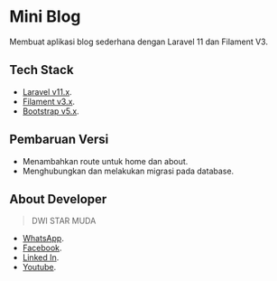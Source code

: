 # Mini Blog

Membuat aplikasi blog sederhana dengan Laravel 11 dan Filament V3.

## Tech Stack

-   [Laravel v11.x][laravel].
-   [Filament v3.x][filament].
-   [Bootstrap v5.x][bootstrap].

## Pembaruan Versi

-   Menambahkan route untuk home dan about.
-   Menghubungkan dan melakukan migrasi pada database.

## About Developer

> DWI STAR MUDA

-   [WhatsApp][whatsapp].
-   [Facebook][facebook].
-   [Linked In][linkedin].
-   [Youtube][youtube].

[laravel]: https://laravel.com/
[filament]: https://filamentphp.com/
[bootstrap]: https://getbootstrap.com/
[whatsapp]: https://api.whatsapp.com/send/?phone=6281264643110&text=Halo+Dwi+Star,+saya+baru+saja+mengunjungi+Repository+GitHub+Anda.&type=phone_number&app_absent=0
[facebook]: https://facebook.com/dwistar007
[linkedin]: https://www.linkedin.com/in/dwi-star-muda-6b3b05259
[youtube]: https://www.youtube.com/@dwistarmuda
